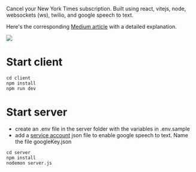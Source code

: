 Cancel your New York Times subscription. Built using react, vitejs, node, websockets (ws), twilio, and google speech to text.

Here's the corresponding [Medium article]() with a detailed explanation.

<span style="display:block" class="note">
  <img src="https://readmeassets.s3.us-east-2.amazonaws.com/Screen+Shot+2021-12-08+at+8.59.41+PM.png">
</span>

# Start client

```
cd client
npm install
npm run dev
```

# Start server

- create an .env file in the server folder with the variables in .env.sample
- add a [service account](https://cloud.google.com/iam/docs/creating-managing-service-account-keys) json file to enable google speech to text. Name the file googleKey.json

```
cd server
npm install
nodemon server.js
```
